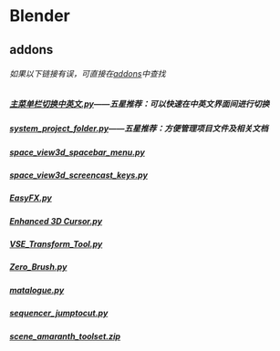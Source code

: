 Blender
==========================
## addons
###### 如果以下链接有误，可直接在[addons](./addons)中查找
##### [主菜单栏切换中英文.py](https://raw.githubusercontent.com/Whosydd/Blender/master/addons/%E4%B8%BB%E8%8F%9C%E5%8D%95%E6%A0%8F%E5%88%87%E6%8D%A2%E4%B8%AD%E8%8B%B1%E6%96%87.py)——五星推荐：可以快速在中英文界面间进行切换
##### [system_project_folder.py](https://raw.githubusercontent.com/Whosydd/Blender/master/addons/system_project_folder.py)——五星推荐：方便管理项目文件及相关文档
##### [space_view3d_spacebar_menu.py](https://raw.githubusercontent.com/Whosydd/Blender/master/addons/space_view3d_spacebar_menu.py)
##### [space_view3d_screencast_keys.py](https://raw.githubusercontent.com/Whosydd/Blender/master/addons/space_view3d_screencast_keys.py)
##### [EasyFX.py](https://raw.githubusercontent.com/Whosydd/Blender/master/addons/EasyFX.py)
##### [Enhanced 3D Cursor.py](https://raw.githubusercontent.com/Whosydd/Blender/master/addons/Enhanced%203D%20Cursor.py)
##### [VSE_Transform_Tool.py](https://raw.githubusercontent.com/Whosydd/Blender/master/addons/VSE_Transform_Tool.py)
##### [Zero_Brush.py](https://raw.githubusercontent.com/Whosydd/Blender/master/addons/Zero_Brush.py)
##### [matalogue.py](https://raw.githubusercontent.com/Whosydd/Blender/master/addons/matalogue.py)
##### [sequencer_jumptocut.py](https://raw.githubusercontent.com/Whosydd/Blender/master/addons/sequencer_jumptocut.py)
##### [scene_amaranth_toolset.zip](https://github.com/Whosydd/Blender/blob/master/addons/scene_amaranth_toolset.zip)



